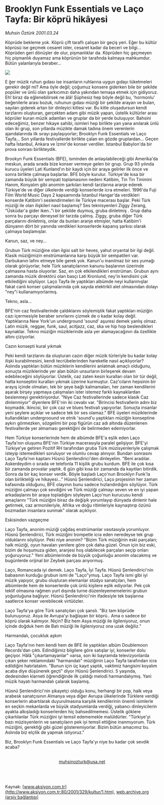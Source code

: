# Brooklyn Funk Essentials ve Laço Tayfa: Bir köprü hikâyesi

*Muhsin Öztürk 2001.03.24*

<div>
 <p class="spot">
  Köprüde bekleme yok. Köprü çift taraflı çalışan bir geçiş yeri. Eğer bu kültür köprüsü ise geçmek cesaret ister, cesaret kadar da beceri ve bilgi... Köprüden geri dönüşler de olur, pişmanlıklar da. Köprüden hiç geçmeyen hiç pişmanlık duyamaz ama köprünün bir tarafında kalmaya mahkumdur. Bütün yalanlarıyla beraber...
 </p>
 <p class="metin">
 </p>
 <img border="0" src="/web/20020428174037im_/http://www.aksiyon.com.tr/2001/329/resimler/Brook.jpg"/>
 <p class="metin">
  E ğer müzik ruhun gıdası ise insanların ruhlarına uygun gıdayı tüketmeleri gerekir değil mi? Ama öyle değil; çoğumuz konsere giderken bile bir şekilde popüler ve ünlü olan şarkıcımızı daha yakından temaşa etmek için gidiyoruz. Eh! biraz da eğlenebilirsek ne âlâ! Şüphesiz hep böyle değil bu, 'hormonlu' beğenilerle arası bozuk, ruhunun gıdası müziği bir şekilde arayan ve bulan, sayıları giderek artan bir dinleyici kitlesi var. Bu kitle oluşadursun kendi tarzlarını oluşturan, gerçekten adam gibi müzik yapan, üstelik kültürler arası köprüler kuran müzik adamları ve gruplar da bir yerde buluşuyor. Bahsini edeceğimiz, benzer hikaye sahibi, isimleri hep birlikte yan yana anılarak ünlü olan iki grup, son yıllarda müzikte damak tadına önem verenlerin ajandalarında ilk sırayı paylaşıyorlar; Brooklyn Funk Essentials ve Laço Tayfa... Son yıllarda festivallerde birlikte çalan en gözde gruplardan... Geçen hafta İstanbul, Ankara ve İzmir'de konser verdiler. İstanbul Babylon'da bir prova sonrası birlikteydik.
 </p>
 <p class="metin">
  Brookyn Funk Essentials (BFE), isminden de anlaşılabileceği gibi Amerika'da meskun, arada sırada bize konser vermeye gelen bir grup. Grup 93 yılında kurucu üyeleri Lati Kunland'ın bir kaydı için bir araya gelirler ilk önce ve sonra birlikte çalmaya başlarlar. BFE böyle kurulur. Türkiye'de kısa bir zamanda büyük bir sempati toplamasının nedeni Katibim, Tin Tin Tinimini Hanım, Konyalım gibi anomim şarkıları kendi tarzlarına aranje ederek Türkiye'de ve diğer ülkelerde verdiği konserlerde icra etmeleri. 1996'da Fuji Film World Music Days 2 kapsamında İstanbul Hangar'da verdikleri konserde Katibim'i seslendirmeleri ile Türkiye macerası başlar. Peki Türk müziği ile olan ilişkileri nasıl başlamış? Ses teknisyenleri Ziggy Zerang, "Üsküdar'a gider iken.."i bir şekilde duymuş, gruba dinletmiş . Grup daha sonra bu parçayı deneysel bir tarzda çalmış. Ziggy, gruba diğer Türk parçalarını dinletmiş, onlar da bunları aranje etmişler, hatta Katibim'i dünyanın dört bir yanında verdikleri konserlerde kapanış şarkısı olarak çalmaya başlamışlar.
 </p>
 <p class="metin">
  Kanun, saz, ve ney...
 </p>
 <p class="metin">
  Grubun Türk müziğine olan ilgisi salt bir heves, yahut oryantal bir ilgi değil. Klasik müziğimizin enstrümanlarına karşı büyük bir sempatileri var. Darbukanın lafını etmeye bile gerek yok. Kanun'u inanılmaz bir ses yumağı olarak görüyorlar, hele Türk sanatçılarının kanunu başlarının üzerinde çalmasına hasta oluyorlar. Saz, en çok etkilendikleri enstrüman. Grubun aynı zamanda müzik direktörü olan basçı Lati Kronlund, ney'in kendisini çok etkilediğini söylüyor. Laço Tayfa ile yaptıkları albümde neyi kullanmışlar fakat canlı konser çalışmalarında çok sayıda elektrikli alet olmasından dolayı "ney"i kullanamıyorlarmış.
 </p>
 <p class="metin">
  Tekno, asla...
 </p>
 <p class="metin">
  BFE'nin caz festivallerinde çaldıklarını söylemiştik fakat yaptıkları müziğin cazı içermesiyle beraber sınırlarını çizmek de o kadar kolay değil. Yaptıklarına New York'un underground 'sound' aşuresi demek yanlış olmaz. Latin müzik, reggae, funk, saul, acitjazz, caz, ska ve hip hop beslendikleri kaynaklar. Tekno müziğin müziklerinde asla yer alamayacağının da özellikle altını çiziyorlar.
 </p>
 <p class="metin">
  Cazın konsepti kural yıkmak
 </p>
 <p class="metin">
  Peki kendi tarzlarını da oluşturan cazın diğer müzik türleriyle bu kadar kolay ilişki kurabilmesini, kendi tecrübelerinden hareketle nasıl açıklıyorlar? Aslında yaptıkları bütün müziklerin kendilerini anlatmak amaçlı olduğunu, sonuçta müziklerinde yer alan bütün unsurların birleşerek devam edebileceğini söylüyorlar. Üstelik, caz zaten kesin kuralları olan bir tür değil, hatta konseptini kuralları yıkmak üzerine kurmuştur. Caz'cıların hepsinin bir arayış içinde olmaları, tek bir şeye bağlı kalmamaları, her zaman kendilerini aşarak birşey yapmaya çalışmaları ister istemez farklı kaynaklardan beslenmeyi gerektiriyordur. "Niye Caz festivallerinde sadece klasik Caz dinlenmiyor" diyenlere BFE'nin iki cevabı var. "Birincisi festivallerin adını biz koymadık. ikincisi, bir çok caz ve blues festivali yapıyorlar. Sonuçta insanlar yeni şeylere açıklar ve sadece tek bir ses olamaz." BFE üyeleri müziklerinde kullandıkları undergroound ve etnik 'sound'u yaptıkları müziğin konseptine aykırı görmezken, sözgelimi bir pop figürün caz adı altında düzenlenen festivallerde yer almaması gerektiğini de belirmeden edemiyorlar.
 </p>
 <p class="metin">
  Hem Türkiye konserlerinde hem de albümde BFE'a eşlik eden Laço Tayfa'nın oluşumu BFE'nin Türkiye macerasıyla paralel gelişiyor. BFE'yi Türkiye'ye getiren Pozitif RH tarafından gruba Türk müzisyenleriyle çalışmak isteyip istemedikleri soruluyor ve olumlu cevap alınıyor. Bundan sonrasını Laço Tayfa'nın kaptanı Hüsnü Şenlendirici'den dinleyelim. "Beni aradılar. Askerdeydim o sırada ve telefonla 11 kişilik grubu kurdum. BFE ile çok kısa bir zamanda provalar yaptık. 6 gün gibi kısa bir zamanda da kayıtları bitirdik. Sonra da bir kaç konser verdik. Böyle başladı Laço'nun Brooklyn Funk'la olan birlikteliği ve hikayesi..." Hüsnü Şenlendirici, Laço projesinin her zaman kafasında olduğunu, BFE olayının bunu sadece hızlandırdığını söylüyor. Türk müziğini çalmayı çok sevdiğini ve Türk müziği çalmayı seven ve en iyi yapan arkadaşlarını bir araya topladığını söyleyen Laço'nun kurucusu kendi amaçlarını "Türk müziğini biraz da değişik yorumlayıp dünyada dinlenir hale getirmek, caz armonileriyle, Afrika ve doğu ritimleriyle kaynaştırıp özünü bozmadan insanlara sunmak" olarak açıklıyor.
 </p>
 <p class="metin">
  Eskisinden vazgeçme
 </p>
 <p class="metin">
  Laço Tayfa, anonim müziği çağdaş enstrümanlar vasıtasıyla yorumluyor. Hüsnü Şenlendirici, Türk müziğini trompetle icra eden neredeyse tek grup olduklarını söylüyor. Peki niye anonim? "Bizim Türk müziğinin eski parçaları; halk müziği, oyun havaları yenilere göre çok daha güzel. Onun için biz eski, bizim de hoşumuza giden, aranjesi hoş olabilecek parçaları seçip onları yoğuruyoruz." Yeni albümlerinde de büyük çoğunluğu anonim olacakmış ve bugünlerde orijinal bir Zeybek parçası arıyormuş.
 </p>
 <p class="metin">
  Laço, Romancada iyi demek. Laço Tayfa, İyi Tayfa. Hüsnü Şenlendirici'nin babasının kurduğu grubun ismi de "Laço"ymuş. Laço Tayfa ismi gibi iyi müzik yapıyor, grubu oluşturan elemanlar stüdyo sanatçıları, hem albümlerde hem de konserlerde çok ünlü kişilere eşlik ediyorlar. Pek çok teklif olmasına rağmen yurt dışında turne düzenleyememelerini grubun yoğunluğuna bağlıyor. Hüsnü Şenlendirici'nin ifadesiyle tek başlarına saatlerce konser verebilecek virtüözler.
 </p>
 <p class="metin">
  Laço Tayfa'ya göre Türk sanatçıları çok şanslı. "Biz tam köprüde bulunuyoruz. Asya ile Avrupa'yı bağlayan bir köprü.. Ama o sadece bir köprü olarak kalmıyor. Niçin? Biz hem Asya müziği ile ilgileniyoruz, onun içinde doğduk hem de Batı müziği ile ilgileniyoruz ona uzak değiliz."
 </p>
 <p class="metin">
  Harmandalı, çocukluk aşkım
 </p>
 <p class="metin">
  Laço Tayfa'nın hem kendi hem de BFE ile yaptıkları albüm Doublemoon Records'dan çıktı. Edindiğimiz bilgilere göre satışlar iyi, konserler dolu geçiyor. Hâlâ "çıkartamayanlar" varsa, son iki bayramda televizyonlarda çıkan şeker reklamındaki "harmandalı" müziğinin Laço Tayfa tarafından icra edildiğini hatırlatalım. "Bunun için üç kayıt yaptık, vaktimiz hangisini koyalım acaba diye düşünerek geçti" diyor Hüsnü Şenlendirici. 5 yaşında, dedesinden klarneti öğrendiğinde ilk çaldığı melodi harmandalıymış. Yani müzik hayatı harmandalı çalarak başlamış.
 </p>
 <p class="metin">
  Hüsnü Şenlendirici'nin şikayetçi olduğu konu, herhangi bir pop, halk veya arabesk sanatçısının Almanya veya diğer Avrupa ülkelerinde Türklere verdiği konserlerin abartılarak duyurulmasına karşılık kendilerinin önemli isimlerle en seçkin mekanlarda ve büyük stadyumlarda verdiği, yabancı dinleyicilerin ayakta alkışladığı konserlerden hiç bahsedilmemesi. Üstelik göklere çıkartılanlar Türk müziğini iyi temsil edememekle malüldürler. "Türkiye'yi bazı müzisyenlerin ve sanatçıların pek iyi temsil ettiğine inanmıyorum. Türk müziğini, gerektiği gibi güzel gösteremiyorlar. Bizim bütün amacımız bu. Aslında biz elçilik de yapmak istiyoruz."
 </p>
 <p class="metin">
  Biz, Brooklyn Funk Essentials ve Laço Tayfa'yı niye bu kadar çok sevdik acaba?
 </p>
 <br/>
 <center>
  <a class="anaorta" href="http://web.archive.org/web/20020428174037/mailto:muhsinozturk@usa.net">
   muhsinozturk@usa.net
  </a>
 </center>
 <br/>
 <br/>
 <br/>
</div>

Kaynak: [www.aksiyon.com.tr](http://www.aksiyon.com.tr:80/2001/329/kultur/1.htm), [web.archive.org (arşiv bağlantısı)](http://web.archive.org/web/20020428174037/http://www.aksiyon.com.tr:80/2001/329/kultur/1.htm)
